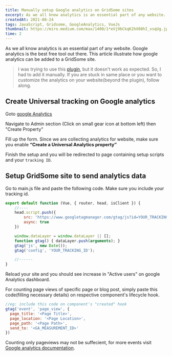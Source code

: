 ```yaml
---
title: Manually setup Google analytics on GridSome sites
excerpt: As we all know analytics is an essential part of any website. Google analytics is the best free tool..
createdAt: 2021-08-24
tags: JavaScript, Gridsome, GoogleAnalytics, VueJs
thumbnail: https://miro.medium.com/max/1400/1*eVj9bCkqK2hX08hI_xsqUg.jpeg
time: 2
---
```


As we all know analytics is an essential part of any website. Google analytics is the best free tool out there. This article illustrate how google analytics can be added to a GridSome site.

> I was trying to use this [plugin](https://gridsome.org/plugins/@gridsome/plugin-google-analytics), but it doesn't work as expected. So, I had to add it manually. If you are stuck in same place or you want to customize the analytics on your website(beyond the plugin), follow along.

## Create Universal tracking on Google analytics

Goto [google Analytics](https://analytics.google.com)

Navigate to Admin section (Click on small gear icon at bottom left) then "Create Property"

<g-image src="https://miro.medium.com/max/560/1*IZ175QMTM_NwVes4FfEIBg.png" />

Fill up the form. Since we are collecting analytics for website, make sure you enable **“Create a Universal Analytics property”**

<g-image src="https://miro.medium.com/max/560/1*IxsTjuD3zDjK3k1pPU2JzA.png" />

Finish the setup and you will be redirected to page containing setup scripts and your `tracking ID`.

<g-image src="https://miro.medium.com/max/560/1*BQBDvO8UgxeEI68CSK40xw.png" />

## Setup GridSome site to send analytics data

Go to main.js file and paste the following code. Make sure you include your tracking id.

```javascript
export default function (Vue, { router, head, isClient }) {	
	//----
	head.script.push({
        src: 'https://www.googletagmanager.com/gtag/js?id=YOUR_TRACKING_ID',
        async: true
    })

    window.dataLayer = window.dataLayer || [];
    function gtag() { dataLayer.push(arguments); }
    gtag('js', new Date());
    gtag('config', 'YOUR_TRACKING_ID');

    //------
}
```

Reload your site and you should see increase in "Active users" on google Analytics dashboard.

For counting page views of specific page or blog post, simply paste this code(filling necessary details) on respective component's lifecycle hook.

```javascript
//eg: include this code on component's "created" hook
gtag('event', 'page_view', {
  page_title: '<Page Title>',
  page_location: '<Page Location>',
  page_path: '<Page Path>',
  send_to: '<GA_MEASUREMENT_ID>'
})
```

Counting only pageviews may not be suffecient, for more events visit [Google analytics documentation](https://developers.google.com/analytics/devguides/collection/gtagjs/pages).